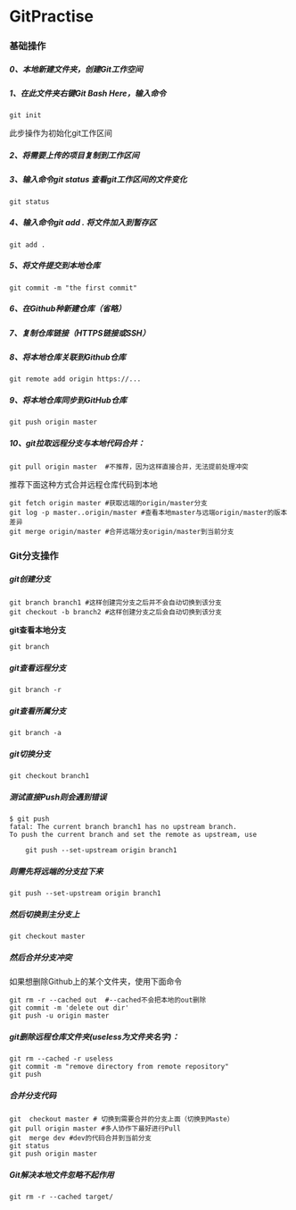 # GitPractise

### 基础操作

##### 0、本地新建文件夹，创建Git工作空间

##### 1、在此文件夹右键Git Bash Here，输入命令

```
git init
```

此步操作为初始化git工作区间

##### 2、将需要上传的项目复制到工作区间

##### 3、输入命令git status 查看git工作区间的文件变化

```
git status
```

##### 4、输入命令git add . 将文件加入到暂存区

```
git add .
```

##### 5、将文件提交到本地仓库

```
git commit -m "the first commit"
```

##### 6、在Github种新建仓库（省略）

##### 7、复制仓库链接（HTTPS链接或SSH）

##### 8、将本地仓库关联到Github仓库

```
git remote add origin https://...
```

##### 9、将本地仓库同步到GitHub仓库

```
git push origin master
```

##### 10、git拉取远程分支与本地代码合并：

```
git pull origin master	#不推荐，因为这样直接合并，无法提前处理冲突
```

 推荐下面这种方式合并远程仓库代码到本地

```
git fetch origin master #获取远端的origin/master分支
git log -p master..origin/master #查看本地master与远端origin/master的版本差异
git merge origin/master #合并远端分支origin/master到当前分支
```

### Git分支操作

##### git创建分支

```
git branch branch1 #这样创建完分支之后并不会自动切换到该分支
git checkout -b branch2 #这样创建分支之后会自动切换到该分支
```

**git查看本地分支**

```
git branch
```

##### git查看远程分支

```
git branch -r
```

##### git查看所属分支

```
git branch -a
```

##### git切换分支

```
git checkout branch1
```

##### 测试直接Push则会遇到错误

```
$ git push
fatal: The current branch branch1 has no upstream branch.
To push the current branch and set the remote as upstream, use

    git push --set-upstream origin branch1
```

##### 则需先将远端的分支拉下来

```
git push --set-upstream origin branch1
```

##### 然后切换到主分支上

```
git checkout master
```

##### 然后合并分支冲突

如果想删除Github上的某个文件夹，使用下面命令

```
git rm -r --cached out  #--cached不会把本地的out删除
git commit -m 'delete out dir'
git push -u origin master
```

##### git删除远程仓库文件夹(useless为文件夹名字)：

```
git rm --cached -r useless
git commit -m "remove directory from remote repository"
git push
```

##### 合并分支代码

```
git  checkout master # 切换到需要合并的分支上面（切换到Maste）
git pull origin master #多人协作下最好进行Pull
git  merge dev #dev的代码合并到当前分支
git status
git push origin master
```
##### Git解决本地文件忽略不起作用
```
git rm -r --cached target/ 
```

